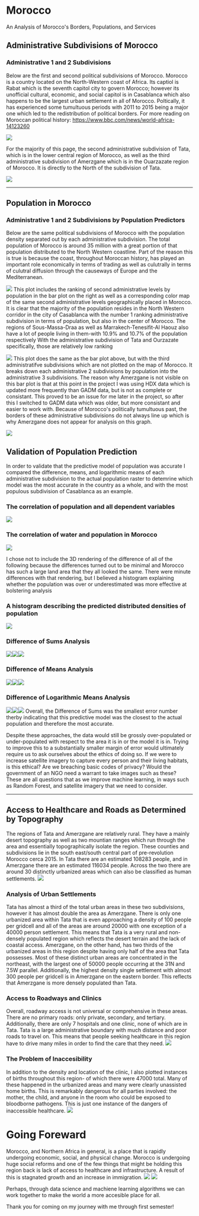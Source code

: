 
# Morocco
An Analysis of Morocco's Borders, Populations, and Services


## Administrative Subdivisions of Morocco
### Administrative 1 and 2 Subdivisions
Below are the first and second political subdivisions of Morocco. Morocco is a country located on the North-Western coast of Africa. Its captiol is Rabat which is the seventh capitol city to govern Morocco; however its unofficial cultural, economic, and social capitol is in Casablanca which also happens to be the largest urban settlement in all of Morocco. Poltically, it has experienced some tumultuous periods with 2011 to 2015 being a major one which led to the redistribution of political borders. 
For more reading on Moroccan political history: https://www.bbc.com/news/world-africa-14123260 

![](github3.png)

For the majority of this page, the second administrative subdivision of Tata, which is in the lower central region of Morocco, as well as the third administrative subdivision of Amerzgane which is in the Ouarzazate region of Morocco. It is directly to the North of the subdivision of Tata.

![](github2.png)
__________________________________________________

## Population in Morocco
### Administrative 1 and 2 Subdivisions by Population Predictors
Below are the same political subdivisions of Morocco with the population density separated out by each administrative subdivision. The total population of Morocco is around 35 million with a great portion of that population distributed to the North Western coastline. Part of the reason this is true is because the coast, throughout Moroccan history, has played an important role economically in terms of trading as well as culutrally in terms of culutral diffusion through the causeways of Europe and the Mediterranean. 

![](Morocco.png)
This plot includes the ranking of second administrative levels by population in the bar plot on the right as well as a corresponding color map of the same second administrative levels geographically placed in Morocco. It is clear that the majority of the population resides in the North Western corridor in the city of Casablanca with the number 1 ranking administrative subdivision in terms of population, but also in the center of Morocco. The regions of Sous-Massa-Draa as well as Marrakech-Tenesifit-Al Haouz also have a lot of people living in them-with 10.9% and 10.7% of the population respectively With the administrative subdivision of Tata and Ourzazate specifically, those are relatively low ranking 

![](mar_adm22_bp.png)
This plot does the same as the bar plot above, but with the third administratifve subdivisions which are not plotted on the map of Morocco. It breaks down each administrative 2 subdivisions by population into the administrative 3 subdivisions. The reason why Amerzgane is not visible on this bar plot is that at this point in the project I was using HDX data which is updated more frequently than GADM data, but is not as complete or consistant. This proved to be an issue for me later in the project, so after this I switched to GADM data which was older, but more consistant and easier to work with. Because of Morocco's politically tumultuous past, the borders of these administrative subdivisions do not always line up which is why Amerzgane does not appear for analysis on this graph. 

![](giffy-gif.gif)

## Validation of Population Prediction
In order to validate that the predictive model of population was accurate I compared the difference, means, and logarithmic means of each administrative subdivision to the actual population raster to detemrine which model was the most accurate in the country as a whole, and with the most populous subdivision of Casablanca as an example. 

### The correlation of population and all dependent variables
![](added_R_Fit.png)
### The correlation of water and population in Morocco
![](correlation_plot_Mar.png)

I chose not to include the 3D rendering of the difference of all of the following because the differences turned out to be minimal and Morocco has such a large land area that they all looked the same. There were minute differences with that rendering, but I believed a histogram explaining whether the population was over or underestimated was more effective at bolstering analysis
### A histogram describing the predicted distributed densities of population
![](density_plot_MAR.png)
### Difference of Sums Analysis
![](5.png)![](1.png)![](difference_of_sums_hist.png)
### Difference of Means Analysis
![](10.png)![](2.png)![](8.png)
### Difference of Logarithmic Means Analysis 
![](9.png)![](3.png)![](6.png)
Overall, the Difference of Sums was the smallest error number therby indicating that this predictive model was the closest to the actual population and therefore the most accurate. 

Despite these approaches, the data would still be grossly over-populated or under-populated with respect to the area it is in or the model it is in. Trying to improve this to a substantially smaller margin of error would ultimately require us to ask ourselves about the ethics of doing so. If we were to increase satellite imagery to capture every person and their living habitats, is this ethical? Are we breaching basic codes of privacy? Would the government of an NGO need a warrant to take images such as these? These are all questions that as we improve machine learning, in ways such as Random Forest, and satellite imagery that we need to consider.
___________________________________________________
## Access to Healthcare and Roads as Determined by Topography

The regions of Tata and Amerzgane are relatively rural. They have a mainly desert topography as well as two mountian ranges which run through the area and essentially topographically isolate the region. These counties and subdivisions lie in the south east/south central part of pre-revolution Morocco cerca 2015. In Tata there are an estimated 108283 people, and in Amerzgane there are an estimated 116034 people. Across the two there are around 30 distinctly urbanized areas which can also be classified as human settlements.
![](33.png)

### Analysis of Urban Settlements
Tata has almost a third of the total urban areas in these two subdivisions, however it has almost double the area as Amerzgane. There is only one urbanized area within Tata that is even approaching a density of 100 people per gridcell and all of the areas are around 20000 with one exception of a 40000 person settlement. This means that Tata is a very rural and non-densely populated region which reflects the desert terrain and the lack of coastal access. Amerzgane, on the other hand, has two thirds of the urbanized areas in this region despite having only half of the area that Tata possesses. Most of these distinct urban areas are concentrated in the northeast, with the largest one of  50000 people occurring at the 31N and 7.5W parallel. Additionally, the highest density single settlement with almost 300 people per gridcell is in Amerzgane on the eastern border. This reflects that Amerzgane is more densely populated than Tata.

### Access to Roadways and Clinics
Overall, roadway access is not universal or comprehensive in these areas. There are no primary roads: only private, secondary, and tertiary. Additionally, there are only 7 hospitals and one clinic, none of which are in Tata. Tata is a large administrative boundary with much distance and poor roads to travel on. This means that people seeking healthcare in this region have to drive many miles in order to find the care that they need.
![](access_throughout.png)


### The Problem of Inaccesibility
In addition to the density and location of the clinic, I also plotted instances of births throughout this region- of which there were 47000 total. Many of these happened in the urbanized areas and many were clearly unassisted home births. This is remarkably dangerous for all parties involved: the mother, the child, and anyone in the room who could be exposed to bloodborne pathogens. This is just one instance of the dangers of inaccessible healthcare. 
![](birth_ppp_ras.png)

# Going Foreward
Morocco, and Northern Africa in general, is a place that is rapidly undergoing economic, social, and physical change. Morocco is undergoing huge social reforms and one of the few things that might be holding this region back is lack of access to healthcare and infrastructure. A result of this is stagnated growth and an increase in immigration. 
![](44.png)
![](45.png)

Perhaps, through data science and machiene learning algorithms we can work together to make the world a more accesible place for all. 

Thank you for coming on my journey with me through first semester!
